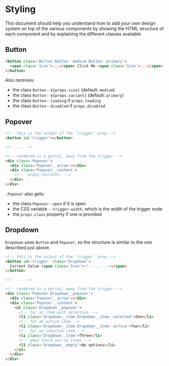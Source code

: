 
# Styling

This document should help you understand how to add your own design system on top
of the various components by showing the HTML structure of each component and by
explaining the different classes available

## Button

```html
<button class='Button Button--medium Button--primary'>
  <span class='Icon'>...</span> Click Me <span class='Icon'>...</span>
</button>
```

Also receives:
 - the class `Button--${props.size}` (default: `medium`)
 - the class `Button--${props.variant}` (default: `primary`)
 - the class `Button--loading` if `props.loading`
 - the class `Button--disabled` if `props.disabled`

## Popover

```html
<!-- this is the output of the `trigger` prop -->
<button id='trigger'></button>

<!-- ... -->

<!-- rendered in a portal, away from the trigger -->
<div class='Popover'>
  <div class='Popover__arrow'></div>
  <div class='Popover__content'>
    <!-- `props.children` -->
  </div>
</div>
```

`.Popover` also gets:
 - the class `Popover--open` if it is open
 - the CSS variable `--trigger-width`, which is the width of the trigger node
 - the `props.class` property if one is provided

## Dropdown

`Dropdown` uses `Button` and `Popover`, so the structure is similar to the one described
just above:

```html
<!-- this is the output of the `trigger` prop -->
<button id='trigger' class='Dropdown'>
  Current Value <span class='Icon'><!-- ... --></span>
</button>

<!-- ... -->

<!-- rendered in a portal, away from the trigger -->
<div class='Popover Dropdown__popover'>
  <div class='Popover__arrow'></div>
  <div class='Popover__content'>
    <ul class='Dropdown__popover'>
      <!-- for an item with selection -->
      <li class='Dropdown__item Dropdown__item--selected'>One</li>
      <!-- for an active item -->
      <li class='Dropdown__item Dropdown__item--active'>Two</li>
      <!-- for an inactive item -->
      <li class='Dropdown__item'>Three</li>
      <!-- when there are no items -->
      <li class='Dropdown__empty'>No options</li>
    </ul>
  </div>
</div>
```

